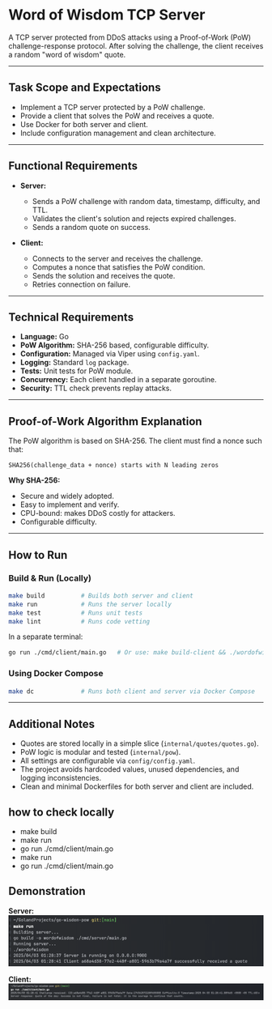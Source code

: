 # Word of Wisdom TCP Server 

A TCP server protected from DDoS attacks using a Proof-of-Work (PoW) challenge-response protocol. After solving the challenge, the client receives a random "word of wisdom" quote.

---

## Task Scope and Expectations

- Implement a TCP server protected by a PoW challenge.
- Provide a client that solves the PoW and receives a quote.
- Use Docker for both server and client.
- Include configuration management and clean architecture.

---

## Functional Requirements

- **Server:**
  - Sends a PoW challenge with random data, timestamp, difficulty, and TTL.
  - Validates the client's solution and rejects expired challenges.
  - Sends a random quote on success.

- **Client:**
  - Connects to the server and receives the challenge.
  - Computes a nonce that satisfies the PoW condition.
  - Sends the solution and receives the quote.
  - Retries connection on failure.

---

## Technical Requirements

- **Language:** Go
- **PoW Algorithm:** SHA-256 based, configurable difficulty.
- **Configuration:** Managed via Viper using `config.yaml`.
- **Logging:** Standard `log` package.
- **Tests:** Unit tests for PoW module.
- **Concurrency:** Each client handled in a separate goroutine.
- **Security:** TTL check prevents replay attacks.

---

## Proof-of-Work Algorithm Explanation

The PoW algorithm is based on SHA-256. The client must find a nonce such that:

```
SHA256(challenge_data + nonce) starts with N leading zeros
```

**Why SHA-256:**
- Secure and widely adopted.
- Easy to implement and verify.
- CPU-bound: makes DDoS costly for attackers.
- Configurable difficulty.

---

## How to Run

### Build & Run (Locally)

```bash
make build          # Builds both server and client
make run            # Runs the server locally
make test           # Runs unit tests
make lint           # Runs code vetting
```

In a separate terminal:

```bash
go run ./cmd/client/main.go   # Or use: make build-client && ./wordofwisdom-client
```

### Using Docker Compose

```bash
make dc             # Runs both client and server via Docker Compose
```

---

## Additional Notes

- Quotes are stored locally in a simple slice (`internal/quotes/quotes.go`).
- PoW logic is modular and tested (`internal/pow`).
- All settings are configurable via `config/config.yaml`.
- The project avoids hardcoded values, unused dependencies, and logging inconsistencies.
- Clean and minimal Dockerfiles for both server and client are included.

## how to check locally
- make build
- make run
- go run ./cmd/client/main.go
- make run
- go run ./cmd/client/main.go 

## Demonstration 

**Server:**
![server work demonstration](server.png)

**Client:**
![clint work demonstration](client.png)


